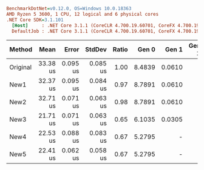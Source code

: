 ``` ini

BenchmarkDotNet=v0.12.0, OS=Windows 10.0.18363
AMD Ryzen 5 3600, 1 CPU, 12 logical and 6 physical cores
.NET Core SDK=3.1.101
  [Host]     : .NET Core 3.1.1 (CoreCLR 4.700.19.60701, CoreFX 4.700.19.60801), X64 RyuJIT
  DefaultJob : .NET Core 3.1.1 (CoreCLR 4.700.19.60701, CoreFX 4.700.19.60801), X64 RyuJIT


```
|   Method |     Mean |    Error |   StdDev | Ratio |  Gen 0 |  Gen 1 | Gen 2 | Allocated |
|--------- |---------:|---------:|---------:|------:|-------:|-------:|------:|----------:|
| Original | 33.38 us | 0.095 us | 0.085 us |  1.00 | 8.4839 | 0.0610 |     - |  69.78 KB |
|     New1 | 32.37 us | 0.095 us | 0.084 us |  0.97 | 8.7891 | 0.0610 |     - |  71.92 KB |
|     New2 | 32.71 us | 0.071 us | 0.063 us |  0.98 | 8.7891 | 0.0610 |     - |  71.92 KB |
|     New3 | 21.71 us | 0.071 us | 0.063 us |  0.65 | 6.1035 | 0.0305 |     - |  50.02 KB |
|     New4 | 22.53 us | 0.088 us | 0.083 us |  0.67 | 5.2795 |      - |     - |  43.37 KB |
|     New5 | 22.41 us | 0.062 us | 0.058 us |  0.67 | 5.2795 |      - |     - |  43.37 KB |
